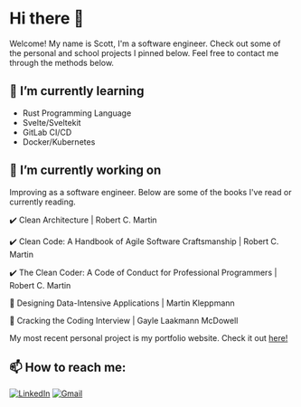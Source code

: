 # Hi there 👋

Welcome! My name is Scott, I'm a software engineer. Check out some of the personal and school projects I pinned below. Feel free to contact me through the methods below.

## 🌱 I’m currently learning
- Rust Programming Language
- Svelte/Sveltekit
- GitLab CI/CD
- Docker/Kubernetes
  
## 🔭 I’m currently working on
Improving as a software engineer. Below are some of the books I've read or currently reading.

✔️ Clean Architecture | Robert C. Martin

✔️ Clean Code: A Handbook of Agile Software Craftsmanship | Robert C. Martin

✔️ The Clean Coder: A Code of Conduct for Professional Programmers | Robert C. Martin

📖 Designing Data-Intensive Applications | Martin Kleppmann

📖 Cracking the Coding Interview | Gayle Laakmann McDowell


My most recent personal project is my portfolio website.
Check it out [here!](https://www.scottti.dev/)

## 📫 How to reach me:
[![LinkedIn](https://img.shields.io/badge/LinkedIn-Scott_Ti-informational?style=flat-square&logo=linkedin&logoColor=white)](https://www.linkedin.com/in/scott-ti)
[![Gmail](https://img.shields.io/badge/Gmail-scott.ti312@gmail.com-informational?style=flat-square&color=EA4335&logo=gmail&logoColor=white)](mailto:scott.ti312@gmail.com?subject=Hey!)

